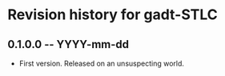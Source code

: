 # Revision history for gadt-STLC

## 0.1.0.0  -- YYYY-mm-dd

* First version. Released on an unsuspecting world.
